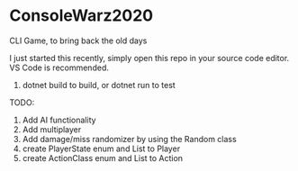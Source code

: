 # ConsoleWarz2020
CLI Game, to bring back the old days

I just started this recently, simply open this repo in your source code editor. VS Code is recommended.

1. dotnet build to build, or dotnet run to test

TODO:

1. Add AI functionality
2. Add multiplayer
3. Add damage/miss randomizer by using the Random class
4. create PlayerState enum and List<PlayerState> to Player
5. create ActionClass enum and List<ActionClass> to Action

